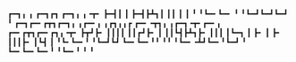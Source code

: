 ┏━┓╻  ╻     ┏━┓┏┓ ┏━┓╻ ╻╺┳╸
┣━┫┃  ┃     ┣━┫┣┻┓┃ ┃┃ ┃ ┃ 
╹ ╹┗━╸┗━╸   ╹ ╹┗━┛┗━┛┗━┛ ╹ 
┏━┓┏━╸┏┳┓┏━┓╻ ╻┏━╸╻  ╻┏┓╻╻┏ ┏━╸╺┳┓╻  ╻┏━┓╺┳╸┏━╸╻  ┏━╸┏┳┓┏━╸┏┓╻╺┳╸
┣┳┛┣╸ ┃┃┃┃ ┃┃┏┛┣╸ ┃  ┃┃┗┫┣┻┓┣╸  ┃┃┃  ┃┗━┓ ┃ ┣╸ ┃  ┣╸ ┃┃┃┣╸ ┃┗┫ ┃ 
╹┗╸┗━╸╹ ╹┗━┛┗┛ ┗━╸┗━╸╹╹ ╹╹ ╹┗━╸╺┻┛┗━╸╹┗━┛ ╹ ┗━╸┗━╸┗━╸╹ ╹┗━╸╹ ╹ ╹ 
